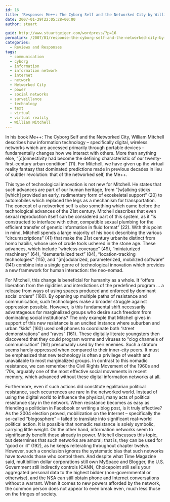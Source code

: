 ```yaml
---
id: 16
title: 'Response: Me++: The Cyborg Self and the Networked City by William Mitchell'
date: 2007-01-29T22:05:28+00:00
author: stuart

guid: http://www.stuartgeiger.com/wordpress/?p=16
permalink: /2007/01/response-the-cyborg-self-and-the-networked-city-by-william-mitchell/
categories:
  - Reviews and Responses
tags:
  - communication
  - cyborg
  - information
  - information network
  - internet
  - network
  - Networked City
  - power
  - social networks
  - surveillance
  - technology
  - text
  - virtual
  - virtual reality
  - William Mitchell
---
```

In his book Me++: The Cyborg Self and the Networked City, William Mitchell describes how information technology – specifically digital, wireless networks which are accessed primarily through portable devices – fundamentally changes how we interact with others. More than anything else, “[c]onnectivity had become the defining characteristic of our twenty-first-century urban condition” (11). For Mitchell, we have given up the virtual reality fantasy that dominated predictions made in previous decades in lieu of subtler revolution: that of the networked self, the Me++.

<!--more-->

This type of technological innovation is not new for Mitchell. He states that such advances are part of our human heritage, from “[w]alking sticks [which] provided an early, rudimentary form of exoskeletal support” (20) to automobiles which replaced the legs as a mechanism for transportation. The concept of a networked self is also something which came before the technological advances of the 21st century. Mitchell describes that even sexual reproduction itself can be considered part of this system, as it “is constructed to interface with other, compatible sexual plumbing for the efficient transfer of genetic information in fluid format” (22). With this point in mind, Mitchell spends a large majority of his book describing the various “circumscriptions” (41) that make the 21st century urbanite distinct from homo habilis, whose use of crude tools ushered in the stone age. These advances, which include “wireless coverage” (49), “miniaturized machinery” (64), “dematerialized text” (84), “location-tracking technologies” (115), and “[m]odularized, parameterized, mobilized software” (141) combine into a single genre of technological innovation which provides a new framework for human interaction: the neo-nomad.

For Mitchell, this change is beneficial for humanity as a whole. It “offers liberation from the rigidities and interdictions of the predefined program … a release from ways of using spaces produced and enforced by dominant social orders” (160). By opening up multiple paths of resistance and communication, such technologies make a broader struggle against oppression possible. However, is this fundamental shift necessarily advantageous for marginalized groups who desire such freedom from dominating social institutions? The only example that Mitchell gives in support of this new resistance is an uncited instance where suburban and urban “kids” (160) used cell phones to coordinate both “street demonstrations” and “raves” (161). These digitally literate youngsters then discovered that they could program worms and viruses to “clog channels of communication” (161) presumably used by their enemies. Such a stratum seems hardly oppressed when compared to their inner-city peers. It must be emphasized that new technology is often a privilege of wealth and unavailable to most marginalized groups. In contrast to this nomadic resistance, we can remember the Civil Rights Movement of the 1960s and ‘70s, arguably one of the most effective social movements in recent memory, which advanced without these digital information networks at all.

Furthermore, even if such actions did constitute egalitarian political resistance, such occurrences are rare in the networked world. Instead of using the digital world to influence the physical, many acts of political resistance stay in the network. When resistance becomes as easy as friending a politician in Facebook or writing a blog post, is it truly effective? As the 2004 election proved, mobilization on the Internet – specifically the so-called “blogosphere” – failed to translate into significant real-world political action. It is possible that nomadic resistance is solely symbolic, carrying little weight. On the other hand, information networks seem to significantly benefit those already in power. Mitchell discusses this topic, but determines that such networks are amoral; that is, they can be used for “good or ill” (192), as he keeps reiterating throughout chapter twelve. However, such a conclusion ignores the systematic bias that such networks have towards those who control them. And despite what Time Magazine said, multibillion dollar corporations still own MySpace and Blogger, the U.S. Government still indirectly controls ICANN, Choicepoint still sells your aggregated personal data to the highest bidder (non-governmental or otherwise), and the NSA can still obtain phone and Internet conversations without a warrant. When it comes to new powers afforded by the network, the common person does not appear to even break even, much less those on the fringes of society.